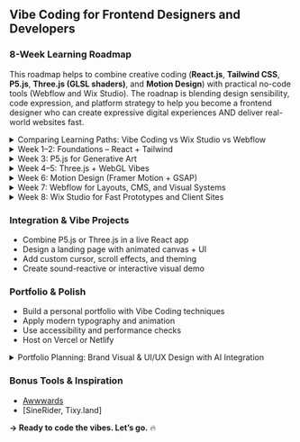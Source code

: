## Vibe Coding for Frontend Designers and Developers

### 8-Week Learning Roadmap  

This roadmap helps to combine creative coding (**React.js**, **Tailwind CSS**, **P5.js**, **Three.js (GLSL shaders)**, and **Motion Design**) 
with practical no-code tools (Webflow and Wix Studio). The roadnap is blending design sensibility, code expression, and platform strategy 
to help you become a frontend designer who can create expressive digital experiences AND deliver real-world websites fast.

<details>
  <summary>Comparing Learning Paths: Vibe Coding vs Wix Studio vs Webflow</summary>

As a designer exploring frontend development and expressive design systems, here's a breakdown of the **three main learning paths**:

### 1. Vibe Coding for Frontend Designers
**Tools**: React, P5.js, Framer Motion, Tone.js, Tailwind
**Focus**: Creative coding, interactive design, generative visuals
**Ideal For**:
- Designers who want to build emotionally expressive and highly customized experiences
- Artists transitioning into creative tech
- Experimental portfolios, visual identity systems
**Pros**:
- Full creative freedom
- Learn to code custom interactions and generative visuals
- Ideal for art + tech blending (AI, sound, motion, abstract UI)
**Cons**:
- Requires learning JavaScript and React
- More time investment

### 2. Wix Studio
**Tools**: Wix Studio builder, animation controls, drag-drop editor
**Focus**: No-code visual layout and responsive design for client-ready sites
**Ideal For**:
- Designers who want to work quickly and professionally
- Agencies building sites with team workflow and client management
- Freelancers creating brand websites and e-commerce quickly
**Pros**:
- Very fast to learn and use
- Visual design freedom
- Built-in hosting, CMS, and app integrations
- Great for team collaboration
**Cons**:
- Less backend or custom animation control
- Cannot export clean code
- Visual systems limited to Wix's components

### 3. Webflow
**Tools**: Webflow Designer, CMS, Interactions Panel
**Focus**: Visual frontend development with full HTML/CSS power
**Ideal For**:
- Designers building full websites without code
- UI/UX portfolios, marketing, and product pages
- People needing CMS, animations, or dynamic data
**Pros**:
- Strong layout control (CSS Grid, Flexbox)
- Clean, exportable HTML/CSS/JS
- Great animation system (no-code motion)
- CMS + dynamic components
**Cons**:
- Steeper learning curve than Wix
- Not suitable for deep generative or audio-reactive work


### Which One Is Better for Designers?
| Learning Path | Best For |
|---------------|----------|
| **Vibe Coding** | Creative tech, expressive motion, experimental UI/UX |
| **Wix Studio** | Fast client sites, professional agency workflow |
| **Webflow** | Structured UI/UX systems, no-code animations, CMS |

> ✅ If you're aiming to blend **art + motion + interactivity**, start with **Vibe Coding**.
> ✅ If you're building **brand websites quickly**, **Wix Studio** is ideal.
> ✅ For **professional UI/UX and product design portfolios**, go with **Webflow**.
</details>

<details>
  <summary>Week 1–2: Foundations – React + Tailwind</summary>

- Set up React project with Vite or Create React App
- Install Tailwind CSS and learn utility classes
- Build 2–3 static pages with modern layout + style
- Study color theory and spacing via Tailwind
- Add hover, active, focus states for buttons and cards

#### 🔗 Resources:
- [ZTM](https://academy.zerotomastery.io/courses)
- [JS Vibe Coding](https://www.udemy.com/course/the-complete-chatgpt-web-development-full-stack-javascript/?couponCode=ST21MT30625G1)
- [Tailwind CSS Docs](https://tailwindcss.com/docs)
- [React Docs](https://reactjs.org/)
</details>

<details>
  <summary>Week 3: P5.js for Generative Art</summary>

- Learn P5.js syntax: `setup()`, `draw()`, shapes, colors
- Create generative backgrounds, wave animations, or flow fields
- Embed P5 canvas into React component
- Explore randomness and Perlin noise

#### 🔗 Resources:
- [The Coding Train (YouTube)](https://www.youtube.com/c/TheCodingTrain)
- [P5.js Website](https://p5js.org/)
- [Intro to Creative Coding – Kadenze + NYU ITP](https://www.kadenze.com/courses/introduction-to-creative-coding/info)
- [OpenProcessing.org](https://www.openprocessing.org/)
- [fxhash/](https://www.fxhash.xyz/)
</details>

<details>
  <summary>Week 4–5: Three.js + WebGL Vibes</summary>

- Learn scene, camera, mesh, material, light
- Add floating 3D objects, particles, glow effects
- Animate with `requestAnimationFrame()`
- Begin writing custom shaders with GLSL

#### 🔗 Resources:
- [Three.js Journey](https://threejs-journey.com/)
- [Three.js Docs](https://threejs.org/docs/index.html#manual/en/introduction/Creating-a-scene)
- [The Book of Shaders](https://thebookofshaders.com/)
- [Three.js Fundamentals](https://threejs.org/manual/)
- [three.js](https://threejs.org/)
- [shadertoy](https://www.shadertoy.com/browse)
</details>

<details>
  <summary>Week 6: Motion Design (Framer Motion + GSAP)</summary>

- Install and use Framer Motion with React
- Learn transitions, variants, spring physics
- Animate component entry, scroll-based motion
- Compare with GSAP timelines (optional)

#### 🔗 Resources:
- [Framer Motion Docs](https://www.framer.com/motion/)
- [GSAP Docs](https://greensock.com/gsap/)
</details>

<details>
  <summary>Week 7: Webflow for Layouts, CMS, and Visual Systems</summary>

- Learn Webflow Designer (boxes, grid, flexbox)
- Build layout from Figma → Webflow
- Use CMS to generate project pages
- Learn animations and interactions in Webflow

#### 🔗 Resources:
- [Webflow University](https://university.webflow.com/) – The most comprehensive free design/dev tutorials.
- [Webflow Showcase](https://webflow.com/discover/popular) – Explore real projects and cloneable sites.
- [Webflow Blog](https://webflow.com/blog) – Design tips, tutorials, and case studies.
</details>

<details>
  <summary>Week 8: Wix Studio for Fast Prototypes and Client Sites</summary>

- Explore responsive design using Wix Studio's new canvas layout
- Rebuild a past design with AI-assisted layout tools
- Learn how to use the Wix App Market
- Publish a fast prototype or freelance-style site

#### 🔗 Resources:
- [Wix Studio Academy](https://www.wix.com/studio/academy) – Free video courses and tutorials.
- [Wix Studio Docs](https://support.wix.com/en/studio) – Setup, UI guides, advanced settings.
- [Wix Studio YouTube Channel](https://www.youtube.com/@Wix) – Case studies, tips, walkthroughs.
- [Break the Grid](https://www.wix.com/studio/inspiration/breakthegrid) – Learn from creative projects.
- [Designing Responsive Sites](https://support.wix.com/en/article/studio-designing-a-responsive-site) – How to use Wix’s adaptive tools.
</details>

### Integration & Vibe Projects
- Combine P5.js or Three.js in a live React app
- Design a landing page with animated canvas + UI
- Add custom cursor, scroll effects, and theming
- Create sound-reactive or interactive visual demo

### Portfolio & Polish
- Build a personal portfolio with Vibe Coding techniques
- Apply modern typography and animation
- Use accessibility and performance checks
- Host on Vercel or Netlify

<details>
  <summary>Portfolio Planning: Brand Visual & UI/UX Design with AI Integration</summary>

This guide outlines a portfolio structure for showcasing your abilities in **brand visual design**, **UI design**, and **AI-driven creativity**. It is tailored for professionals aiming to demonstrate aesthetic strength, design thinking, and AI-enhanced workflows.

### Portfolio Objectives
- Highlight your **visual design identity** (style, clarity, branding systems)
- Show strong **UI/UX thinking** in both web and mobile contexts
- Demonstrate understanding and application of **AI tools** in design workflows
- Communicate your ability to **design human-centered AI experiences**


### Recommended Project Types
| Category | Project Ideas | Focus |
|----------|----------------|-------|
| AI + UX | AI chatbot interface, prompt builder UI, intelligent assistant dashboard | Human-AI interaction, clarity, trust |
| Brand Identity | Brand system for an AI startup (logo, palette, motion ID) | Consistency, voice, scalability |
| Visual System | Design system UI kit (colors, typography, buttons, forms) | Component logic, hierarchy |
| Conversational UI | Chat/messaging UI with feedback, context, and personality | Emotional design, flow logic |
| Responsive Web UI | Homepage/landing page with brand storytelling and animation | Layout, motion, storytelling |
| Mobile UI | Minimalist mobile app UI (e.g., planner, meditation app) | Usability, readability, intuitive UI |
| Motion Design | Microinteractions or animated onboarding screens | Motion hierarchy, dynamic thinking |

### Case Study Page Structure
Each project should be presented as a mini story:
1. **Hero Section** – Clean preview of the final visual/UI work
2. **Project Overview** – Context, goal, your role, tools used
3. **Problem & Research** – Who is this for? What was the need?
4. **Design Process** – Sketches, wireframes, exploration
5. **Visual & UI Design** – Branding, components, layout
6. **Prototypes or Interactions** – Video/gif or live preview
7. **AI-Driven Aspects** – How AI was used in workflow/design logic
8. **Reflection** – Learnings, next steps, growth

### Portfolio Website Structure
```
Home
│
├── About
├── Portfolio
│   ├── AI Dashboard UI
│   ├── Brand System for AI Product
│   ├── Chatbot Mobile UI
│   ├── Concept/Motion Gallery
│
├── Playground (AI Experiments, Sketches)
├── Resume (PDF Download)
└── Contact (Email or Form)
```

### Suggested AI Tools to Showcase
- **Figma AI Plugins** – UI automation, content generation
- **Galileo / Uizard / Locofy** – UI prototyping with AI
- **Khroma / Huemint** – AI-assisted color system design
- **Runway / Pika / OpenArt** – Motion and video generation
- **ChatGPT + Midjourney** – Prompt-driven design ideation

### Tips
- Keep your brand consistent across visuals, layouts, tone.
- Prioritize **clarity** in your writing, **beauty** in your visuals, and **purpose** in your structure.
- Blend **technical craft** (React, Framer, Tailwind, etc.) with **emotional storytelling**.
</details>

### Bonus Tools & Inspiration
- [Awwwards](https://www.awwwards.com/)
- [SineRider, Tixy.land]

**→ Ready to code the vibes. Let’s go.** 🔥
